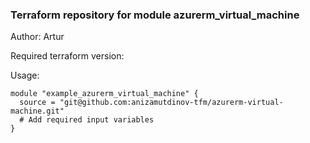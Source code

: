 ### Terraform repository for module azurerm_virtual_machine

Author: Artur

Required terraform version: 

Usage:
```
module "example_azurerm_virtual_machine" {
  source = "git@github.com:anizamutdinov-tfm/azurerm-virtual-machine.git"
  # Add required input variables
}
```